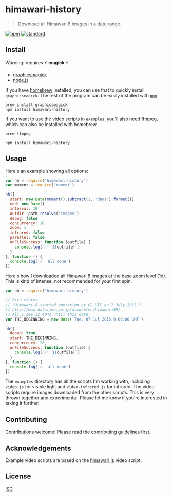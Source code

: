# himawari-history

> Download all Himawari 8 images in a date range.

[![npm][npm-image]][npm-url]
[![standard][standard-image]][standard-url]

[npm-image]: https://img.shields.io/npm/v/himawari-history.svg?style=flat-square
[npm-url]: https://www.npmjs.com/package/himawari-history
[standard-image]: https://img.shields.io/badge/code%20style-standard-brightgreen.svg?style=flat-square
[standard-url]: http://npm.im/standard

## Install

Warning: requires :zap: **magick** :zap:

* [graphicsmagick](http://www.graphicsmagick.org)
* [node.js](https://nodejs.org/en/download/)

If you have [homebrew](http://brew.sh/) installed, you can use that to quickly install `graphicsmagick`. The rest of the program can be easily installed with [`npm`](https://www.npmjs.com/).

```
brew install graphicsmagick
npm install himawari-history
```

If you want to use the video scripts in `examples`, you'll also need [ffmpeg](https://www.ffmpeg.org), which can also be installed with homebrew.

```
brew ffmpeg
```

```
npm install himawari-history
```

## Usage

Here's an example showing all options:

```js
var hh = require('himawari-history')
var moment = require('moment')

hh({
  start: new Date(moment().subtract(1, 'days').format())
  end: new Date()
  interval: 10
  outdir: path.resolve('images')
  debug: false
  concurrency: 10
  zoom: 1
  infrared: false
  parallel: false
  onFileSuccess: function (outfile) {
    console.log(`✅  ${outfile}`)
  }
}, function () {
  console.log('✅  all done')
})
```

Here's how I downloaded all Himawari 8 images at the base zoom level (1d). This is kind of intense, not recommended for your first spin.

```js
var hh = require('himawari-history')

// Site states:
// "Himawari-8 started operation at 02 UTC on 7 July 2015."
// http://www.data.jma.go.jp/mscweb/en/himawari89/
// All I see is 404s until this date:
var THE_BEGINNING = new Date('Tue, 07 Jul 2015 9:00:00 GMT')

hh({
  debug: true,
  start: THE_BEGINNING,
  concurrency: 20,
  onFileSuccess: function (outfile) {
    console.log(`✅  ${outfile}`)
  }
}, function () {
  console.log('✅  all done')
})
```

The `examples` directory has all the scripts I'm working with, including `video.js` for visible light and `video-infrared.js` for infrared. The video scripts require images downloaded from the other scripts. This is very thrown together and experimental. Please let me know if you're interested in taking it further!

## Contributing

Contributions welcome! Please read the [contributing guidelines](CONTRIBUTING.md) first.

## Acknowledgements

Example video scripts are based on the [himawari.js](https://github.com/jakiestfu/himawari.js) video script.

## License

[ISC](LICENSE.md)

